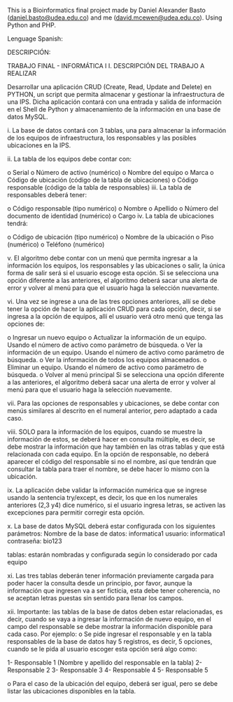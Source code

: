 This is a Bioinformatics final project made by Daniel Alexander Basto (daniel.basto@udea.edu.co) and me (david.mcewen@udea.edu.co). Using Python and PHP. 



Lenguage Spanish: 

DESCRIPCIÓN:

TRABAJO FINAL - INFORMÁTICA I
I. DESCRIPCIÓN DEL TRABAJO A REALIZAR

Desarrollar una aplicación CRUD (Create, Read, Update and Delete) en PYTHON, un script que permita almacenar y gestionar la infraestructura de una IPS. Dicha aplicación contará con una entrada y salida de información en el Shell de Python y almacenamiento de la información en una base de datos MySQL.

i. La base de datos contará con 3 tablas, una para almacenar la información de los equipos de infraestructura, los responsables y las posibles ubicaciones en la IPS.

ii. La tabla de los equipos debe contar con:

o Serial
o Número de activo (numérico)
o Nombre del equipo
o Marca
o Código de ubicación (código de la tabla de ubicaciones)
o Código responsable (código de la tabla de responsables)
iii. La tabla de responsables deberá tener:

o Código responsable (tipo numérico)
o Nombre
o Apellido
o Número del documento de identidad (numérico)
o Cargo
iv. La tabla de ubicaciones tendrá:

o Código de ubicación (tipo numérico)
o Nombre de la ubicación
o Piso (numérico)
o Teléfono (numérico)

v. El algoritmo debe contar con un menú que permita ingresar a la información los equipos, los responsables y las ubicaciones o salir, la única forma de salir será si el usuario escoge esta opción. Si se selecciona una opción diferente a las anteriores, el algoritmo deberá sacar una alerta de error y volver al menú para que el usuario haga la selección nuevamente.

vi. Una vez se ingrese a una de las tres opciones anteriores, allí se debe tener la opción de hacer la aplicación CRUD para cada opción, decir, si se ingresa a la opción de equipos, allí el usuario verá otro menú que tenga las opciones de:

o Ingresar un nuevo equipo
o Actualizar la información de un equipo. Usando el número de activo como parámetro de búsqueda.
o Ver la información de un equipo. Usando el número de activo como parámetro de búsqueda.
o Ver la información de todos los equipos almacenados.
o Eliminar un equipo. Usando el número de activo como parámetro de búsqueda.
o Volver al menú principal
Si se selecciona una opción diferente a las anteriores, el algoritmo deberá sacar una alerta de error y volver al menú para que el usuario haga la selección nuevamente.

vii. Para las opciones de responsables y ubicaciones, se debe contar con menús similares al descrito en el numeral anterior, pero adaptado a cada caso.

viii. SOLO para la información de los equipos, cuando se muestre la información de estos, se deberá hacer en consulta múltiple, es decir, se debe mostrar la información que hay también en las otras tablas y que está relacionada con cada equipo. En la opción de responsable, no deberá aparecer el código del responsable si no el nombre, así que tendrán que consultar la tabla para traer el nombre, se debe hacer lo mismo con la ubicación.

ix. La aplicación debe validar la información numérica que se ingrese usando la sentencia try/except, es decir, los que en los numerales anteriores (2,3 y4) dice numérico, si el usuario ingresa letras, se activen las excepciones para permitir corregir esta opción.

x. La base de datos MySQL deberá estar configurada con los siguientes parámetros:
Nombre de la base de datos: informatica1
usuario: informatica1
contraseña: bio123

tablas: estarán nombradas y configurada según lo considerado por cada equipo

xi. Las tres tablas deberán tener información previamente cargada para poder hacer la consulta desde un principio, por favor, aunque la información que ingresen va a ser ficticia, esta debe tener coherencia, no se aceptan letras puestas sin sentido para llenar los campos.

xii. Importante: las tablas de la base de datos deben estar relacionadas, es decir, cuando se vaya a ingresar la información de nuevo equipo, en el campo del responsable se debe mostrar la información disponible para cada caso. Por ejemplo:
o Se pide ingresar el responsable y en la tabla responsables de la base de datos hay 5 registros, es decir, 5 opciones, cuando se le pida al usuario escoger esta opción será algo como:

1- Responsable 1 (Nombre y apellido del responsable en la tabla)
2- Responsable 2
3- Responsable 3
4- Responsable 4
5- Responsable 5

o Para el caso de la ubicación del equipo, deberá ser igual, pero se debe listar las ubicaciones disponibles en la tabla.

